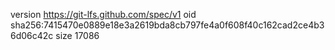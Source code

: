 version https://git-lfs.github.com/spec/v1
oid sha256:7415470e0889e18e3a2619bda8cb797fe4a0f608f40c162cad2ce4b36d06c42c
size 17086
